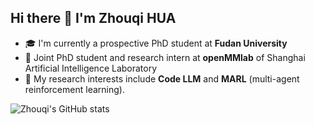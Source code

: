 ## Hi there 👋 I'm Zhouqi HUA

<!--
**HuaHenry/HuaHenry** is a ✨ _special_ ✨ repository because its `README.md` (this file) appears on your GitHub profile.

Here are some ideas to get you started:

- 🔭 I’m currently working on ...
- 🌱 I’m currently learning ...
- 👯 I’m looking to collaborate on ...
- 🤔 I’m looking for help with ...
- 💬 Ask me about ...
- 📫 How to reach me: ...
- 😄 Pronouns: ...
- ⚡ Fun fact: ...
-->

- :mortar_board: I'm currently a prospective PhD student at **Fudan University**
- :ledger: Joint PhD student and research intern at **openMMlab** of Shanghai Artificial Intelligence Laboratory
- :microscope: My research interests include **Code LLM** and **MARL** (multi-agent reinforcement learning).

![Zhouqi's GitHub stats](https://github-readme-stats.vercel.app/api?username=HuaHenry&show_icons=true&theme=transparent)
